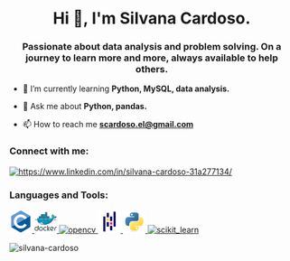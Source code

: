 <h1 align="center">Hi 👋, I'm Silvana Cardoso.</h1>
<h3 align="center">Passionate about data analysis and problem solving. On a journey to learn more and more, always available to help others.</h3>

- 🌱 I’m currently learning **Python, MySQL, data analysis.**

- 💬 Ask me about **Python, pandas.**

- 📫 How to reach me **scardoso.el@gmail.com**

<h3 align="left">Connect with me:</h3>
<p align="left">
<a href="https://www.linkedin.com/in/silvana-cardoso-31a277134/" target="blank"><img align="center" src="https://raw.githubusercontent.com/rahuldkjain/github-profile-readme-generator/master/src/images/icons/Social/linked-in-alt.svg" alt="https://www.linkedin.com/in/silvana-cardoso-31a277134/" height="30" width="40" /></a>
</p>

<h3 align="left">Languages and Tools:</h3>
<p align="left"> <a href="https://www.cprogramming.com/" target="_blank" rel="noreferrer"> <img src="https://raw.githubusercontent.com/devicons/devicon/master/icons/c/c-original.svg" alt="c" width="40" height="40"/> </a> <a href="https://www.docker.com/" target="_blank" rel="noreferrer"> <img src="https://raw.githubusercontent.com/devicons/devicon/master/icons/docker/docker-original-wordmark.svg" alt="docker" width="40" height="40"/> </a> <a href="https://opencv.org/" target="_blank" rel="noreferrer"> <img src="https://www.vectorlogo.zone/logos/opencv/opencv-icon.svg" alt="opencv" width="40" height="40"/> </a> <a href="https://pandas.pydata.org/" target="_blank" rel="noreferrer"> <img src="https://raw.githubusercontent.com/devicons/devicon/2ae2a900d2f041da66e950e4d48052658d850630/icons/pandas/pandas-original.svg" alt="pandas" width="40" height="40"/> </a> <a href="https://www.python.org" target="_blank" rel="noreferrer"> <img src="https://raw.githubusercontent.com/devicons/devicon/master/icons/python/python-original.svg" alt="python" width="40" height="40"/> </a> <a href="https://scikit-learn.org/" target="_blank" rel="noreferrer"> <img src="https://upload.wikimedia.org/wikipedia/commons/0/05/Scikit_learn_logo_small.svg" alt="scikit_learn" width="40" height="40"/> </a> </p>
 
<p><img align="center" src="https://github-readme-stats.vercel.app/api/top-langs?username=silvana-cardoso&show_icons=true&locale=en&layout=compact" alt="silvana-cardoso" /></p>

